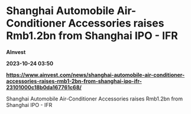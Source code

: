 # Shanghai Automobile Air-Conditioner Accessories raises Rmb1.2bn from Shanghai IPO - IFR
**AInvest**

**2023-10-24 03:50**

**https://www.ainvest.com/news/shanghai-automobile-air-conditioner-accessories-raises-rmb1-2bn-from-shanghai-ipo-ifr-23101000c18b0da167761c68/**

Shanghai Automobile Air-Conditioner Accessories raises Rmb1.2bn from Shanghai IPO - IFR